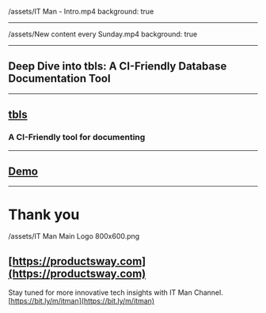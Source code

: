 /assets/IT Man - Intro.mp4
background: true

---

/assets/New content every Sunday.mp4
background: true

---

## Deep Dive into tbls: A CI-Friendly Database Documentation Tool

---

## [tbls](https://github.com/k1LoW/tbls)

### A CI-Friendly tool for documenting

---

## [Demo](https://github.com/jellydn/db-management-demo)

---

# Thank you

/assets/IT Man Main Logo 800x600.png

## [https://productsway.com](https://productsway.com)

Stay tuned for more innovative tech insights with IT Man Channel.
[https://bit.ly/m/itman](https://bit.ly/m/itman)
